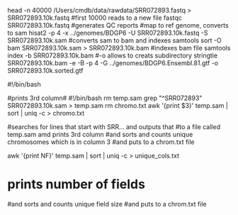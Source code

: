 

head -n 40000 /Users/cmdb/data/rawdata/SRR072893.fastq > SRR072893.10k.fastq
#first 10000 reads to a new file
fastqc SRR072893.10k.fastq
#generates QC reports
#map to ref genome, converts to sam
hisat2 -p 4 -x ../genomes/BDGP6 -U SRR072893.10k.fastq -S SRR072893.10k.sam 
#converts sam to bam and indexes
samtools sort -O bam SRR072893.10k.sam > SRR072893.10k.bam 
#indexes bam file
samtools index -b SRR072893.10k.bam 
#-o allows to creats subdirectory
stringtie SRR072893.10k.bam  -e -B -p 4 -G ../genomes/BDGP6.Ensembl.81.gtf -o SRR072893.10k.sorted.gtf


#!/bin/bash


#prints 3rd column#
#!/bin/bash
rm temp.sam
grep "^SRR072893" SRR072893.10k.sam > temp.sam
rm chromo.txt
awk '{print $3}' temp.sam | sort | uniq -c > chromo.txt


#searches for lines that start with SRR... and outputs that 
#to a file called temp.sam amd prints 3rd column
#and sorts and counts unique chromosomes which is in column 3
#and puts to a chrom.txt file

awk '{print NF}' temp.sam | sort | uniq -c > unique_cols.txt


# prints number of fields
#and sorts and counts unique field size 
#and puts to a chrom.txt file